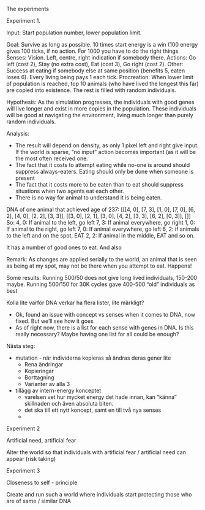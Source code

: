 The experiments

Experiment 1.

Input: Start population number, lower population limit.

Goal: Survive as long as possible. 10 times start energy is a win (100 energy gives 100 ticks, if no action. For 1000 you have to do the right things
Senses: Vision. Left, centre, right indication if somebody there.
Actions: Go left (cost 2), Stay (no extra cost), Eat (cost 3), Go right (cost 2). 
Other: Success at eating if somebody else at same position (benefits 5, eaten loses 6). Every living being pays 1 each tick.
Procreation: When lower limit of population is reached, top 10 animals (who have lived the longest this far) are copied into existence. The rest is filled with random individuals.


Hypothesis: As the simulation progresses, the individuals with good genes will live longer and exist in more copies in the population. These individuals will be good at navigating the environment, living much longer than purely random individuals.


Analysis:

- The result will depend on density, as only 1 pixel left and right give input. If the world is sparse, “no input” action becomes important (as it will be the most often received one.
- The fact that it costs to attempt eating while no-one is around should suppress always-eaters. Eating should only be done when someone is present
- The fact that it costs more to be eaten than to eat should suppress situations when two agents eat each other.
- There is no way for animal to understand it is being eaten.

DNA of one animal that achieved age of 237: [[[4, 0], [7, 3], [1, 0], [7, 0], [6, 2], [4, 0], [2, 2], [3, 3]], [[3, 0], [2, 1], [3, 0], [4, 2], [3, 3], [6, 2], [0, 3]], []]
So: 
4, 0: If animal to the left, go left
7, 3: If animal everywhere, go right
1, 0: If animal to the right, go left
7, 0: If animal everywhere, go left
6, 2: if animals to the left and on the spot, EAT
2, 2: If animal in the middle, EAT
and so on.

It has a number of good ones to eat. And also 

Remark: As changes are applied serially to the world, an animal that is seen as being at my spot, may not be there when you attempt to eat. Happens!

Some results:
Running 500/50 does not give long lived individuals, 150-200 maybe.
Running 500/150 for 30K cycles gave 400-500 “old” individuals as best



Kolla lite varför DNA verkar ha flera lister, lite märkligt?
- Ok, found an issue with concept vs senses when it comes to DNA, now fixed. But we’ll see how it goes
- As of right now, there is a list for each sense with genes in DNA. Is this really necessary? Maybe having one list for all could be enough?

Nästa steg:

- mutation - när individerna kopieras så ändras deras gener lite
    - Rena ändringar
    - Kopieringar
    - Borttagning
    - Varianter av alla 3
- tillägg av intern-energy konceptet
    - varelsen vet hur mycket energy det hade innan, kan “känna” skillnaden och även absoluta biten.
    - det ska till ett nytt koncept, samt en till två  nya senses
    - 




Experiment 2

Artificial need, artificial fear

Alter the world so that individuals with artificial fear / artificial need can appear (risk taking)






Experiment 3

Closeness to self - principle

Create and run such a world where individuals start protecting those who are of same / similar DNA
